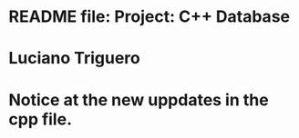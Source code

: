 # README file: Project: C++ Database
# Luciano Triguero
# Notice at the new uppdates in the cpp file.
